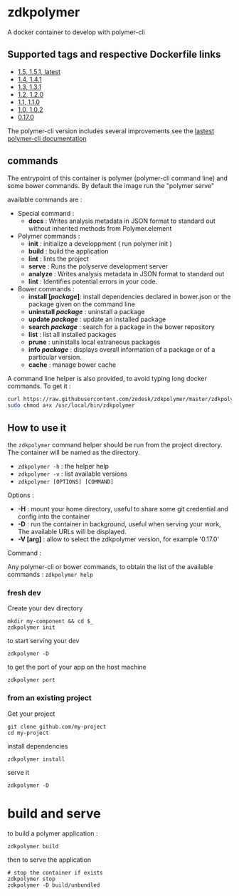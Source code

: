 # zdkpolymer

A docker container to develop with polymer-cli

## Supported tags and respective Dockerfile links

 - [1.5, 1.5.1, latest][13]
 - [1.4, 1.4.1][12]
 - [1.3, 1.3.1][11]
 - [1.2, 1.2.0][10]
 - [1.1, 1.1.0][9]
 - [1.0, 1.0.2][8]
 - [0.17.0][1]

The polymer-cli version includes several improvements see the [lastest polymer-cli documentation][polymer-cli-doc]

## commands

The entrypoint of this container is polymer (polymer-cli command line) and some bower commands. By default the image run the "polymer serve"

available commands are :
  
  - Special command :
    - __docs__ : Writes analysis metadata in JSON format to standard out without inherited methods from Polymer.element
  - Polymer commands :
    - __init__ : initialize a developpment ( run polymer init )
    - __build__ : build the application
    - __lint__ : lints the project
    - __serve__ : Runs the polyserve development server
    - __analyze__ : Writes analysis metadata in JSON format to standard out
    - __lint__ : Identifies potential errors in your code.
  - Bower commands :
    - __install [_package_]__: install dependencies declared in bower.json or the package given on the command line
    - __uninstall _package___ : uninstall a package
    - __update _package___ : update an installed package
    - __search _package___ : search for a package in the bower repository
    - __list__ : list all installed packages
    - __prune__ : uninstalls local extraneous packages
    - __info _package___ : displays overall information of a package or of a particular version.
    - __cache__ : manage bower cache

A command line helper is also provided, to avoid typing long docker commands. To get it :

```bash
curl https://raw.githubusercontent.com/zedesk/zdkpolymer/master/zdkpolymer |sudo tee /usr/local/bin/zdkpolymer > /dev/null
sudo chmod a+x /usr/local/bin/zdkpolymer
```

## How to use it

the `zdkpolymer` command helper should be run from the project directory. The container will be named as the directory.

 - `zdkpolymer -h` : the helper help
 - `zdkpolymer -v` : list available versions
 - `zdkpolymer [OPTIONS] [COMMAND]`

Options :

 - __-H__ : mount your home directory, useful to share some git credential and config into the container
 - __-D__ : run the container in background, useful when serving your work, The available URLs will be displayed.
 - __-V [arg]__ : allow to select the zdkpolymer version, for example '0.17.0'

Command :

Any polymer-cli or bower commands, to obtain the list of the
available commands : `zdkpolymer help`

### fresh dev

Create your dev directory

    mkdir my-component && cd $_
    zdkpolymer init

to start serving your dev

    zdkpolymer -D

to get the port of your app on the host machine

    zdkpolymer port

### from an existing project

Get your project

    git clone github.com/my-project
    cd my-project

install dependencies

    zdkpolymer install

serve it

    zdkpolymer -D

# build and serve

to build a polymer application :

    zdkpolymer build

then to serve the application

    # stop the container if exists
    zdkpolymer stop
    zdkpolymer -D build/unbundled

[1]: https://github.com/zedesk/zdkpolymer/blob/0.17.0/Dockerfile
[6]: https://github.com/zedesk/zdkpolymer/blob/0.18.0/Dockerfile
[7]: https://github.com/zedesk/zdkpolymer/blob/0.18.1/Dockerfile
[8]: https://github.com/zedesk/zdkpolymer/blob/1.0.2/Dockerfile
[9]: https://github.com/zedesk/zdkpolymer/blob/1.1.0/Dockerfile
[10]: https://github.com/zedesk/zdkpolymer/blob/1.2.0/Dockerfile
[11]: https://github.com/zedesk/zdkpolymer/blob/1.3.1/Dockerfile
[12]: https://github.com/zedesk/zdkpolymer/blob/1.4.1/Dockerfile
[13]: https://github.com/zedesk/zdkpolymer/blob/1.5.1/Dockerfile
[polymer-cli-doc]: https://github.com/Polymer/docs/blob/ff74953fa93ad41d659a6f5a14c5f7072368edbd/app/2.0/docs/tools/polymer-json.md#builds
[polymer-project]: https://www.polymer-project.org/
